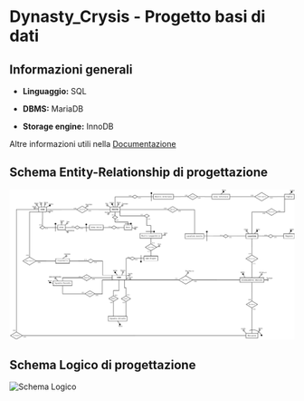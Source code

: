# Dynasty_Crysis - Progetto basi di dati

## Informazioni generali

* **Linguaggio:** SQL

* **DBMS:** MariaDB

* **Storage engine:** InnoDB 

Altre informazioni utili nella [Documentazione](./Docs/Relazione_Progetto-Basi_di_Dati.pdf)

## Schema Entity-Relationship di progettazione

![Schema ER](./Progettazione/SchemaER_Ristrutturato.png "Schema ER del database")

## Schema Logico di progettazione

![Schema Logico](link_qui!!! "Schema Logico del database")
